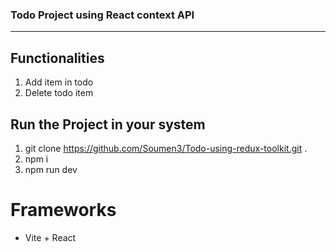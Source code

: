 ### Todo Project using React context API
---

## Functionalities
1. Add item in todo
2. Delete todo item


## Run the Project in your system
1. git clone https://github.com/Soumen3/Todo-using-redux-toolkit.git .
2. npm i
3. npm run dev


# Frameworks 
* Vite + React

